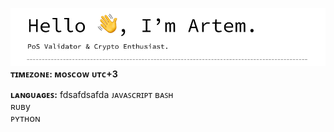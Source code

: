 ![header](https://raw.githubusercontent.com/nodeLogs/nodeLogs/main/header.png)
**ᴛɪᴍᴇᴢᴏɴᴇ: ᴍᴏꜱᴄᴏᴡ ᴜᴛᴄ+3**

**ʟᴀɴɢᴜᴀɢᴇꜱ:**               fdsafdsafda
ᴊᴀᴠᴀꜱᴄʀɪᴘᴛ 
ʙᴀꜱʜ       
ʀᴜʙy         
ᴘʏᴛʜᴏɴ    
